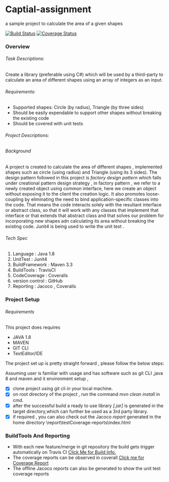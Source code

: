 # Captial-assignment
a sample project to calculate the area of a given shapes

[![Build Status](https://api.travis-ci.com/HITimran/captial-assignment.svg?branch=master)](https://travis-ci.com/HITimran/captial-assignment)
[![Coverage Status](https://coveralls.io/repos/github/HITimran/captial-assignment/badge.svg)](https://coveralls.io/github/HITimran/captial-assignment)

### Overview
###### Task Descriptions:
 
Create a library (preferable using C#) which will be used by a third-party to calculate an area of different shapes using an array of integers as an input.

###### Requirements:
* Supported shapes: Circle (by radius), Triangle (by three sides)
* Should be easily expendable to support other shapes without breaking the existing code
* Should be covered with unit tests

###### Project Descriptions:

###### Background 
A project is created to calculate the area of different shapes , implemented shapes such as circle (using radius) and Triangle (using its 3 sides).
The design pattern followed in this project is *factory design pattern* which falls under creational pattern design strategy , in factory pattern , we refer to a newly created object using common interface, here we create an object without exposing it to the client
the creation logic.
It also promotes loose-coupling by eliminating the need to bind application-specific classes into the code. That means the code interacts solely with the resultant interface or abstract class, so that it will work with any classes that implement that interface or that extends that abstract class and that solves our problem for incorporating new shapes adn calculating its area without breaking the existing code.
Junit4 is being used to write the unit test . 

###### Tech Spec
 1. Language : Java 1.8
 2. UnitTest : Junit4
 3. BuildFramework : Maven 3.3
 4. BuildTools : TravisCI
 5. CodeCoverage : Coveralls
 6. version control : GitHub
 7. Reporting : Jacoco , Coveralls 

### Project Setup

###### Requirements
This project does requires
* JAVA 1.8
* MAVEN
* GIT CLI
* TextEditor/IDE

The project set up is pretty straight forward , please follow the below steps:

Assuming user is familiar with usage and has software such as git CLI ,java 8 and maven and it environment setup ,
 - [x] clone project using git cli in your local machine.
 - [x] on root directory of the project , run the command *mvn clean install* in cmd.
 - [x] after the successful build a ready to use library *[.jar]* is generated in the target directory,which can further be used as a 3rd party library.
 - [x] if required , you can also check out the Jacoco *report* generated in the home directory \report\testCoverage-reports\index.html

### BuildTools And Reporting
- With each new feature/merge in git repository the build gets trigger automatically on Travis CI [Click Me for Build Info.](https://travis-ci.com/HITimran/captial-assignment) 
- The coverage reports can be observed in coverall [Click me for Coverage Report](https://coveralls.io/github/HITimran/captial-assignment)
- The offline Jacoco *reports* can also be generated to show the unit test coverage reports

